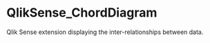 QlikSense_ChordDiagram
======================

Qlik Sense extension displaying the inter-relationships between data.
